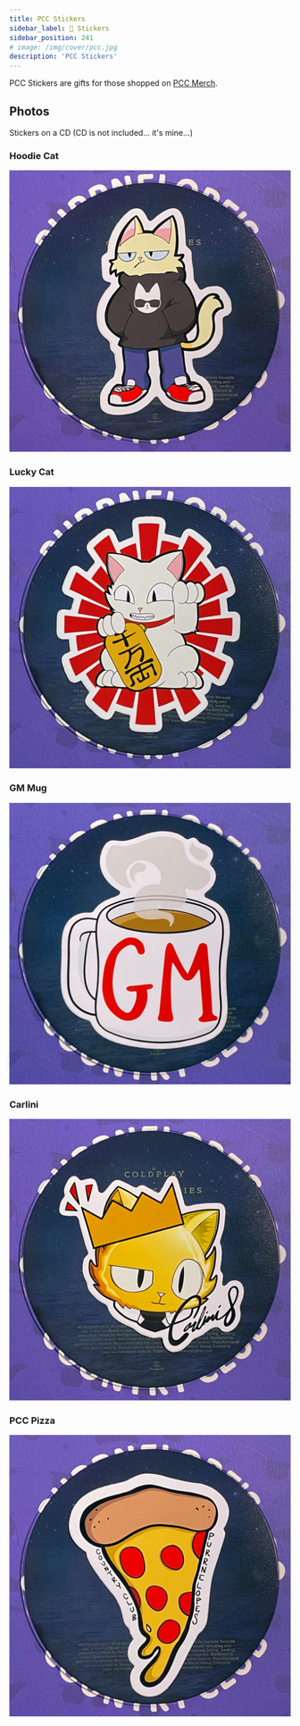 ```yaml
---
title: PCC Stickers
sidebar_label: 🍕 Stickers
sidebar_position: 241
# image: /img/cover/pcc.jpg
description: 'PCC Stickers'
---
```


PCC Stickers are gifts for those shopped on [PCC Merch](./index.md).

## Photos

Stickers on a CD (CD is not included... it's mine...)

### Hoodie Cat

![PCC Hoodie Cat Sticker](./assets/stickers/hoodie-cat.jpg)

### Lucky Cat

![PCC Lucky Cat Sticker](./assets/stickers/lucky-cat.jpg)

### GM Mug

![PCC GM Mug Sticker](./assets/stickers/gm-mug.jpg)

### Carlini

![PCC Carlini Sticker](./assets/stickers/carlini.jpg)

### PCC Pizza

![PCC Pizza Sticker](./assets/stickers/pcc-pizza.jpg)
